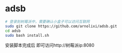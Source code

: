 # adsb

``` bash 
# 登录到树莓派中，需要确认小盒子可以访问互联网
sudo git clone https://github.com/arnolixi/adsb.git
cd adsb
sudo bash install.sh
```

安装脚本完成后 即可访问http://树莓派ip:8080

